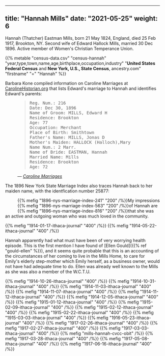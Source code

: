 
---
title: "Hannah Mills"
date: "2021-05-25"
weight: 6
---

Hannah (Thatcher) Eastman Mills, born 21 May 1824, England, died 25 Feb 1917, Brookton, NY. Second wife of Edward Hallock Mills, married 30 Dec 1896. Active member of Women's Christian Temperance Union.

<!--more-->

{{% metable "census-data.csv" "census-hannah" "year,type,town,name,age,birthplace,occupation,industry" "**United States Federal Census** and **New York, U.S., State Census**, ancestry.com" "firstname" "=" "Hannah" %}}

Barbara Kone compiled information on Caroline Marriages at [CarolineHistorian.org](http://carolinehistorian.org) that lists Edward's marriage to Hannah and identifies Edward's parents:

<figure>
<blockquote>
<pre>
Reg. Num.: 216 
Date: Dec 30, 1896 
Name of Groom: MILLS, Edward H 
Residence: Brookton 
Age: 77 
Occupation: Merchant 
Place of Birth: Smithtown
Father's Name: MILLS, Jonas D
Mother's Maiden: HALLOCK (Halloch),Mary
Name Num.: 2 Marr. 
Name of Bride: EASTMAN, Hannah 
Married Name: Mills 
Residence: Brookton 
Age: 72
</pre>
</blockquote>
<figcaption>
— <cite>
<a href="https://storage.googleapis.com/wzukusers/user-27930635/documents/5d5c4f9eb1e78I79rYeM/Caroline_marriages.pdf">Caroline Marriages</a>
</cite>
</figcaption>
</figure>

The 1896 New York State Marriage Index also traces Hannah back to her maiden name, with the identfication number 25877:

<figure class="clearfix">
<div style="float: left">
{{% mefig "1896-nys-marriage-index-241" "200" /%}}
</div>
<div style="float: left">
{{% mefig "1896-nys-marriage-index-563" "200" /%}}
</div>
<div style="float: left">
{{% mefig "1896-nys-marriage-index-816" "200" /%}}
</div>
</figure>

My impressions of Hannah are that she was an active and outgoing woman who was much loved in the community.

{{% mefig "1914-01-17-ithaca-journal" "400" /%}}
{{% mefig "1914-05-22-ithaca-journal" "400" /%}}

Hannah apparently had what must have been of very worrying health episode. This is the first mention I have found of [Ellen Gould]({{% ref "gould-ellen" %}}), and it seems quite probable that this is an accounting of the circumstances of her coming to live in the Mills Home, to care for Emily's elderly step-mother which Emily herself, as a business owner, would not have had adequate time to do. Ellen was already well known to the Mills as she was also a member of the W.C.T.U.

{{% mefig "1914-10-26-ithaca-journal" "400" /%}}
{{% mefig "1914-10-31-ithaca-journal" "400" /%}}
{{% mefig "1914-11-03-ithaca-journal" "400" /%}}
{{% mefig "1914-11-07-ithaca-journal" "400" /%}}
{{% mefig "1914-11-12-ithaca-journal" "400" /%}}
{{% mefig "1914-12-05-ithaca-journal" "400" /%}}
{{% mefig "1915-01-12-ithaca-journal" "400" /%}}
{{% mefig "1915-02-09-ithaca-journal" "400" /%}}
{{% mefig "1915-02-12-ithaca-journal" "400" /%}}
{{% mefig "1915-02-22-ithaca-journal" "400" /%}}
{{% mefig "1915-03-03-ithaca-journal" "400" /%}}
{{% mefig "1916-05-23-ithaca-journal" "400" /%}}
{{% mefig "1917-02-26-ithaca-journal" "400" /%}}
{{% mefig "1917-02-27-ithaca-journal" "400" /%}}
{{% mefig "1917-03-03-ithaca-journal" "400" /%}}
{{% mefig "mills-hannah-cvcc-obit" /%}}
{{% mefig "1917-03-28-ithaca-journal" "400" /%}}
{{% mefig "1917-05-08-ithaca-journal" "400" /%}}
{{% mefig "1917-06-16-ithaca-journal" "400" /%}}
